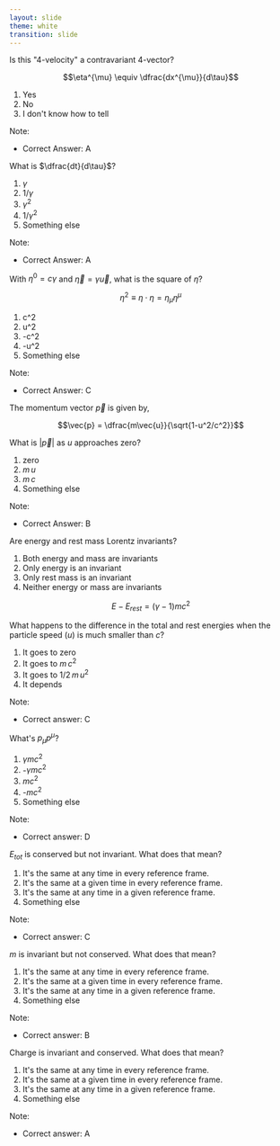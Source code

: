 ```yaml
---
layout: slide
theme: white
transition: slide
---
```


<section data-markdown>

Is this "4-velocity" a contravariant 4-vector?

$$\eta^{\mu} \equiv \dfrac{dx^{\mu}}{d\tau}$$

1. Yes
2. No
3. I don't know how to tell

Note:
* Correct Answer: A

</section>

<section data-markdown>

What is $\dfrac{dt}{d\tau}$?

1. $\gamma$
2. $1/\gamma$
3. $\gamma^2$
4. $1/\gamma^2$
5. Something else

Note:
* Correct Answer: A

</section>

<section data-markdown>

With $\eta^0 = c\gamma$ and $\vec{\eta}=\gamma\vec{u}$, what is the square of $\eta$?

$$\eta^2 \equiv \eta \cdot \eta = \eta_{\mu}\eta^{\mu}$$

1. c^2
2. u^2
3. -c^2
4. -u^2
5. Something else

Note:
* Correct Answer: C

</section>

<section data-markdown>

The momentum vector $\vec{p}$ is given by,

$$\vec{p} = \dfrac{m\vec{u}}{\sqrt{1-u^2/c^2}}$$

What is $|\vec{p}|$ as $u$ approaches zero?

1. zero
2. $m\,u$
3. $m\,c$
4. Something else

Note:
* Correct Answer: B

</section>

<section data-markdown>

Are energy and rest mass Lorentz invariants?

1. Both energy and mass are invariants
2. Only energy is an invariant
3. Only rest mass is an invariant
4. Neither energy or mass are invariants

</section>

<section data-markdown>

$$E-E_{rest} = (\gamma - 1) mc^2$$

What happens to the difference in the total and rest energies when the particle speed ($u$) is much smaller than $c$?

1. It goes to zero
2. It goes to $m\,c^2$
3. It goes to $1/2\,m\,u^2$
4. It depends

Note:
* Correct answer: C

</section>

<section data-markdown>

What's $p_{\mu} p^{\mu}$?

1. $\gamma mc^2$
2. -$\gamma mc^2$
3. $mc^2$
4. -$mc^2$
5. Something else

Note:
* Correct answer: D

</section>

<section data-markdown>

$E_{tot}$ is conserved but not invariant. What does that mean?

1. It's the same at any time in every reference frame.
2. It's the same at a given time in every reference frame.
3. It's the same at any time in a given reference frame.
4. Something else

Note:
* Correct answer: C

</section>

<section data-markdown>

$m$ is invariant but not conserved. What does that mean?

1. It's the same at any time in every reference frame.
2. It's the same at a given time in every reference frame.
3. It's the same at any time in a given reference frame.
4. Something else

Note:
* Correct answer: B

</section>

<section data-markdown>

Charge is invariant and conserved. What does that mean?

1. It's the same at any time in every reference frame.
2. It's the same at a given time in every reference frame.
3. It's the same at any time in a given reference frame.
4. Something else

Note:
* Correct answer: A

</section>

